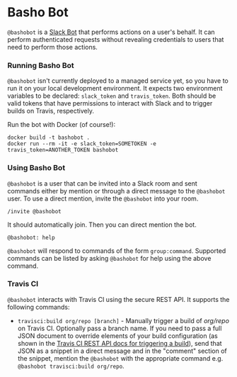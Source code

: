 # Basho Bot

`@bashobot` is a [Slack Bot](https://api.slack.com/bot-users) that performs actions on a user's behalf. It can perform authenticated requests without revealing credentials to users that need to perform those actions.

### Running Basho Bot

`@bashobot` isn't currently deployed to a managed service yet, so you have to run it on your local development environment. It expects two environment variables to be declared: `slack_token` and `travis_token`. Both should be valid tokens that have permissions to interact with Slack and to trigger builds on Travis, respectively.

Run the bot with Docker (of course!):

    docker build -t bashobot .
    docker run --rm -it -e slack_token=SOMETOKEN -e travis_token=ANOTHER_TOKEN bashobot

### Using Basho Bot

`@bashobot` is a user that can be invited into a Slack room and sent commands either by mention or through a direct message to the `@bashobot` user. To use a direct mention, invite the `@bashobot` into your room.

    /invite @bashobot

It should automatically join. Then you can direct mention the bot.

    @bashobot: help

`@bashobot` will respond to commands of the form `group:command`. Supported commands can be listed by asking `@bashobot` for help using the above command.

### Travis CI

`@bashobot` interacts with Travis CI using the secure REST API. It supports the following commands:

- `travisci:build org/repo [branch]` - Manually trigger a build of _org/repo_ on Travis CI. Optionally pass a branch name. If you need to pass a full JSON document to override elements of your build configuration (as shown in the [Travis CI REST API docs for triggering a build](https://docs.travis-ci.com/user/triggering-builds)), send that JSON as a snippet in a direct message and in the "comment" section of the snippet, mention the `@bashobot` with the appropriate command e.g. `@bashobot travisci:build org/repo`.
